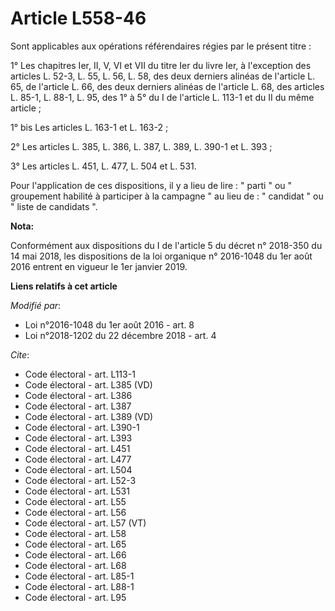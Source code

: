 # Article L558-46

Sont applicables aux opérations référendaires régies par le présent titre :

1° Les chapitres Ier, II, V, VI et VII du titre Ier du livre Ier, à l'exception des articles L. 52-3, L. 55, L. 56, L. 58,
des deux derniers alinéas de l'article L. 65, de l'article L. 66, des deux derniers alinéas de l'article L. 68, des articles
L. 85-1, L. 88-1, L. 95, des 1° à 5° du I de l'article L. 113-1 et du II du même article ;

1° bis Les articles L. 163-1 et L. 163-2 ;

2° Les articles L. 385, L. 386, L. 387, L. 389, L. 390-1 et L. 393 ;

3° Les articles L. 451, L. 477, L. 504 et L. 531.

Pour l'application de ces dispositions, il y a lieu de lire : " parti " ou " groupement habilité à participer à la campagne "
au lieu de : " candidat " ou " liste de candidats ".

**Nota:**

Conformément aux dispositions du I de l'article 5 du décret n° 2018-350 du 14 mai 2018, les dispositions de la loi organique
n° 2016-1048 du 1er août 2016 entrent en vigueur le 1er janvier 2019.

**Liens relatifs à cet article**

_Modifié par_:

  - Loi n°2016-1048 du 1er août 2016 - art. 8
  - Loi n°2018-1202 du 22 décembre 2018 - art. 4

_Cite_:

  - Code électoral - art. L113-1
  - Code électoral - art. L385 (VD)
  - Code électoral - art. L386
  - Code électoral - art. L387
  - Code électoral - art. L389 (VD)
  - Code électoral - art. L390-1
  - Code électoral - art. L393
  - Code électoral - art. L451
  - Code électoral - art. L477
  - Code électoral - art. L504
  - Code électoral - art. L52-3
  - Code électoral - art. L531
  - Code électoral - art. L55
  - Code électoral - art. L56
  - Code électoral - art. L57 (VT)
  - Code électoral - art. L58
  - Code électoral - art. L65
  - Code électoral - art. L66
  - Code électoral - art. L68
  - Code électoral - art. L85-1
  - Code électoral - art. L88-1
  - Code électoral - art. L95
